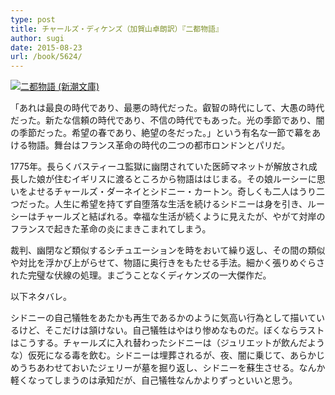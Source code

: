 ```yaml
---
type: post
title: チャールズ・ディケンズ（加賀山卓朗訳）『二都物語』
author: sugi
date: 2015-08-23
url: /book/5624/
---
```

<a href="http://www.amazon.co.jp/exec/obidos/ASIN/410203014X/chezsugi-22/ref=nosim/" onclick="_gaq.push(['_trackEvent', 'outbound-article', 'http://www.amazon.co.jp/exec/obidos/ASIN/410203014X/chezsugi-22/ref=nosim/', '']);" name="amazletlink" target="_blank"><img src="http://i2.wp.com/ecx.images-amazon.com/images/I/51E5DzzCDXL.jpg?w=660" alt="二都物語 (新潮文庫)" class="alignleft"  data-recalc-dims="1" /></a>

「あれは最良の時代であり、最悪の時代だった。叡智の時代にして、大愚の時代だった。新たな信頼の時代であり、不信の時代でもあった。光の季節であり、闇の季節だった。希望の春であり、絶望の冬だった。」という有名な一節で幕をあける物語。舞台はフランス革命の時代の二つの都市ロンドンとパリだ。

1775年。長らくバスティーユ監獄に幽閉されていた医師マネットが解放され成長した娘が住むイギリスに渡るところから物語ははじまる。その娘ルーシーに思いをよせるチャールズ・ダーネイとシドニー・カートン。奇しくも二人はうり二つだった。人生に希望を持てず自堕落な生活を続けるシドニーは身を引き、ルーシーはチャールズと結ばれる。幸福な生活が続くように見えたが、やがて対岸のフランスで起きた革命の炎にまきこまれてしまう。

裁判、幽閉など類似するシチュエーションを時をおいて繰り返し、その間の類似や対比を浮かび上がらせて、物語に奥行きをもたせる手法。細かく張りめぐらされた完璧な伏線の処理。まごうことなくディケンズの一大傑作だ。

以下ネタバレ。

シドニーの自己犠牲をあたかも再生であるかのように気高い行為として描いているけど、そこだけは頷けない。自己犠牲はやはり惨めなものだ。ぼくならラストはこうする。チャールズに入れ替わったシドニーは（ジュリエットが飲んだような）仮死になる毒を飲む。シドニーは埋葬されるが、夜、闇に乗じて、あらかじめうちあわせておいたジェリーが墓を掘り返し、シドニーを蘇生させる。なんか軽くなってしまうのは承知だが、自己犠牲なんかよりずっといいと思う。

